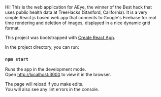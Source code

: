 Hi! This is the web application for AEye, the winner of the Best hack that uses public health data at TreeHacks (Stanford, California).  It is a very simple React.js based web app that connects to Google's Firebase for real time rendering and deletion of images, displayed in a nice dynamic grid format.

This project was bootstrapped with [Create React App](https://github.com/facebook/create-react-app).

In the project directory, you can run:

### `npm start`

Runs the app in the development mode.<br>
Open [http://localhost:3000](http://localhost:3000) to view it in the browser.

The page will reload if you make edits.<br>
You will also see any lint errors in the console.
